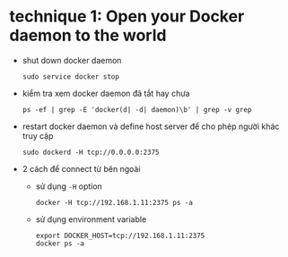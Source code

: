 # technique 1: Open your Docker daemon to the world

- shut down docker daemon
  ```shell
  sudo service docker stop
  ```

- kiểm tra xem docker daemon đã tắt hay chưa
  ```shell
  ps -ef | grep -E 'docker(d| -d| daemon)\b' | grep -v grep
  ```

- restart docker daemon và define host server để cho phép người khác truy cập
  ```shell
  sudo dockerd -H tcp://0.0.0.0:2375
  ```

- 2 cách để connect từ bên ngoài
  - sử dụng `-H` option
    ```shell
    docker -H tcp://192.168.1.11:2375 ps -a
    ```
  - sử dụng environment variable
    ```shell
    export DOCKER_HOST=tcp://192.168.1.11:2375
    docker ps -a
    ```
